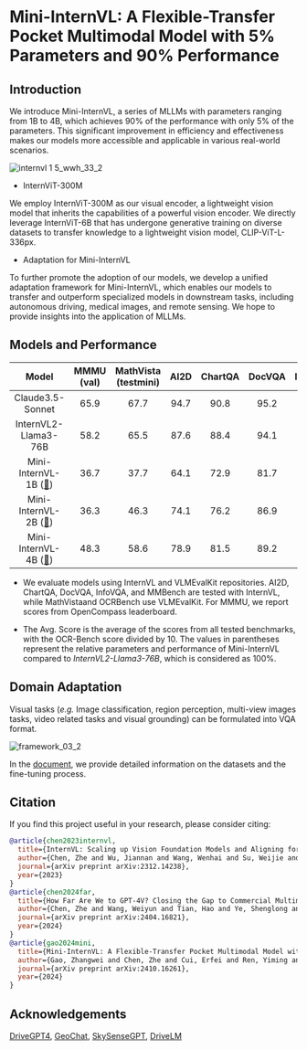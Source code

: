 # Mini-InternVL: A Flexible-Transfer Pocket Multimodal Model with 5% Parameters and 90% Performance

## Introduction

We introduce Mini-InternVL, a series of MLLMs with parameters ranging from 1B to 4B, which achieves 90% of the performance with only 5% of the parameters.
This significant improvement in efficiency and effectiveness makes our models more accessible and applicable in various real-world scenarios.

![internvl 1 5_wwh_33_2](https://github.com/user-attachments/assets/820ed173-4bd1-45a6-95d6-59c1be01d53f)

- InternViT-300M

We employ InternViT-300M as our visual encoder, a lightweight vision model that inherits the capabilities of a powerful vision encoder. We directly leverage InternViT-6B that has undergone generative training on diverse datasets to transfer knowledge to a lightweight vision model, CLIP-ViT-L-336px.

- Adaptation for Mini-InternVL

To further promote the adoption of our models, we develop a unified adaptation framework for Mini-InternVL, which enables our models to transfer and outperform specialized models in downstream tasks, including autonomous driving, medical images, and remote sensing. We hope to provide insights into the application of MLLMs.

## Models and Performance

|                                 Model                                 | MMMU (val) | MathVista (testmini) | AI2D  | ChartQA | DocVQA | InfoVQA | OCRBench | MMB-EN | MMB-CN | Avg. Score |
| :-------------------------------------------------------------------: | :--------: | :------------------: | :---: | :-----: | :----: | :-----: | :------: | :----: | -----: | :--------: |
|                           Claude3.5-Sonnet                            |    65.9    |         67.7         | 94.7  |  90.8   |  95.2  |    -    |   788    |  79.7  |   80.7 |    81.7    |
|                         InternVL2-Llama3-76B                          |    58.2    |         65.5         | 87.6  |  88.4   |  94.1  |  82.0   |   839    |  86.5  |   86.3 |    81.4    |
| Mini-InternVL-1B ([🤗](https://huggingface.co/OpenGVLab/InternVL2-1B)) |    36.7    |         37.7         | 64.1  |  72.9   |  81.7  |  50.9   |   754    |  65.4  |   60.7 | 60.6 (74%) |
| Mini-InternVL-2B ([🤗](https://huggingface.co/OpenGVLab/InternVL2-2B)) |    36.3    |         46.3         | 74.1  |  76.2   |  86.9  |  58.9   |   784    |  73.2  |   70.9 | 66.8 (82%) |
| Mini-InternVL-4B ([🤗](https://huggingface.co/OpenGVLab/InternVL2-4B)) |    48.3    |         58.6         | 78.9  |  81.5   |  89.2  |  67.0   |   788    |  78.6  |   73.9 | 72.8 (90%) |

- We evaluate models using InternVL and VLMEvalKit repositories. AI2D, ChartQA, DocVQA, InfoVQA, and MMBench are tested with InternVL, while MathVistaand OCRBench use VLMEvalKit. For MMMU, we report scores from OpenCompass leaderboard.

- The Avg. Score is the average of the scores from all tested benchmarks, with the OCR-Bench score divided by 10. The values in parentheses represent the relative parameters and performance of Mini-InternVL compared to *InternVL2-Llama3-76B*, which is considered as 100%.

## Domain Adaptation

Visual tasks (*e.g.* Image classification, region perception, multi-view images tasks, video related tasks and visual grounding) can be  formulated into VQA format.

![framework_03_2](https://github.com/user-attachments/assets/63bffb31-cf05-4f52-a679-4700650d0c37)

In the [document](https://internvl.readthedocs.io/en/latest/internvl2.0/domain_adaptation.html), we provide detailed information on the datasets and the fine-tuning process.

## Citation

If you find this project useful in your research, please consider citing:

```BibTeX
@article{chen2023internvl,
  title={InternVL: Scaling up Vision Foundation Models and Aligning for Generic Visual-Linguistic Tasks},
  author={Chen, Zhe and Wu, Jiannan and Wang, Wenhai and Su, Weijie and Chen, Guo and Xing, Sen and Zhong, Muyan and Zhang, Qinglong and Zhu, Xizhou and Lu, Lewei and Li, Bin and Luo, Ping and Lu, Tong and Qiao, Yu and Dai, Jifeng},
  journal={arXiv preprint arXiv:2312.14238},
  year={2023}
}
@article{chen2024far,
  title={How Far Are We to GPT-4V? Closing the Gap to Commercial Multimodal Models with Open-Source Suites},
  author={Chen, Zhe and Wang, Weiyun and Tian, Hao and Ye, Shenglong and Gao, Zhangwei and Cui, Erfei and Tong, Wenwen and Hu, Kongzhi and Luo, Jiapeng and Ma, Zheng and others},
  journal={arXiv preprint arXiv:2404.16821},
  year={2024}
}
@article{gao2024mini,
  title={Mini-InternVL: A Flexible-Transfer Pocket Multimodal Model with 5\% Parameters and 90\% Performance},
  author={Gao, Zhangwei and Chen, Zhe and Cui, Erfei and Ren, Yiming and Wang, Weiyun and Zhu, Jinguo and Tian, Hao and Ye, Shenglong and He, Junjun and Zhu, Xizhou and others},
  journal={arXiv preprint arXiv:2410.16261},
  year={2024}
}
```

## Acknowledgements

[DriveGPT4](https://tonyxuqaq.github.io/projects/DriveGPT4/),
[GeoChat](https://github.com/mbzuai-oryx/GeoChat),
[SkySenseGPT](https://github.com/Luo-Z13/SkySenseGPT),
[DriveLM](https://github.com/OpenDriveLab/DriveLM)
